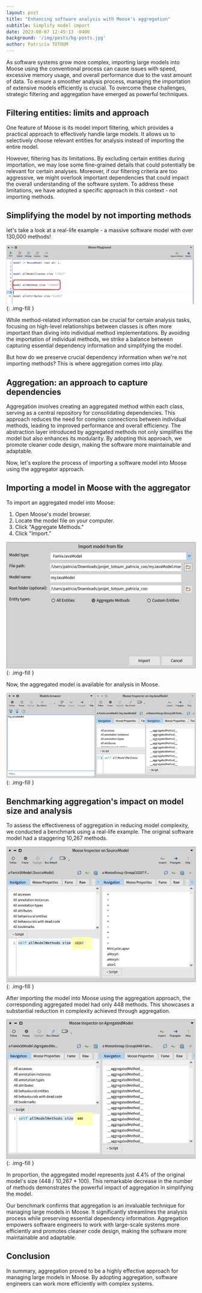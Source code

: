 ```yaml
---
layout: post
title: "Enhancing software analysis with Moose's aggregation"
subtitle: Simplify model import
date: 2023-08-07 12:45:13 -0400
background: '/img/posts/bg-posts.jpg'
author: Patricia TOTOUM
---
```


As software systems grow more complex, importing large models into Moose using the conventional process can cause issues with speed, excessive memory usage, and overall performance due to the vast amount of data. To ensure a smoother analysis process, managing the importation of extensive models efficiently is crucial. To overcome these challenges, strategic filtering and aggregation have emerged as powerful techniques.  

## Filtering entities: limits and approach

One feature of Moose is its model import filtering, which provides a practical approach to effectively handle large models.
It allows us to selectively choose relevant entities for analysis instead of importing the entire model.  
  
However, filtering has its limitations.
By excluding certain entities during importation, we may lose some fine-grained details that could potentially be relevant for certain analyses.
Moreover, if our filtering criteria are too aggressive, we might overlook important dependencies that could impact the overall understanding of the software system.
To address these limitations, we have adopted a specific approach in this context - not importing methods.

## Simplifying the model by not importing methods

let's take a look at a real-life example - a massive software model with over 130,000 methods!

!["Massive Model"](/img/posts/2023-08-07-aggregation/large_model.png){: .img-fill }  
  
While method-related information can be crucial for certain analysis tasks, focusing on high-level relationships between classes is often more important than diving into individual method implementations. By avoiding the importation of individual methods, we strike a balance between capturing essential dependency information and simplifying the model.  

But how do we preserve crucial dependency information when we're not importing methods? This is where aggregation comes into play.
  
## Aggregation: an approach to capture dependencies

Aggregation involves creating an aggregated method within each class, serving as a central repository for consolidating dependencies. This approach reduces the need for complex connections between individual methods, leading to improved performance and overall efficiency. The abstraction layer introduced by aggregated methods not only simplifies the model but also enhances its modularity. By adopting this approach, we promote cleaner code design, making the software more maintainable and adaptable.  
  
Now, let's explore the process of importing a software model into Moose using the aggregator approach.  
  
## Importing a model in Moose with the aggregator

To import an aggregated model into Moose:  

1. Open Moose's model browser.
2. Locate the model file on your computer.
3. Click "Aggregate Methods."
4. Click "Import."  
  
!["Importing Model"](/img/posts/2023-08-07-aggregation/importingModel.png){: .img-fill }  
  
Now, the aggregated model is available for analysis in Moose.  
   
!["My Java Model"](/img/posts/2023-08-07-aggregation/myJavaModel.png){: .img-fill }  

## Benchmarking aggregation's impact on model size and analysis

To assess the effectiveness of aggregation in reducing model complexity, we conducted a benchmark using a real-life example. The original software model had a staggering 10,267 methods.  

!["Source Model Number Of Methods"](/img/posts/2023-08-07-aggregation/sourceNumberOfMethods.png){: .img-fill }  

After importing the model into Moose using the aggregation approach, the corresponding aggregated model had only 448 methods. This showcases a substantial reduction in complexity achieved through aggregation.  

!["Aggregated Model Number Of Methods"](/img/posts/2023-08-07-aggregation/aggregatedNumberOfMethods.png){: .img-fill }  
  
In proportion, the aggregated model represents just 4.4% of the original model's size (448 / 10,267 * 100). This remarkable decrease in the number of methods demonstrates the powerful impact of aggregation in simplifying the model.  
  
Our benchmark confirms that aggregation is an invaluable technique for managing large models in Moose. It significantly streamlines the analysis process while preserving essential dependency information. Aggregation empowers software engineers to work with large-scale systems more efficiently and promotes cleaner code design, making the software more maintainable and adaptable.  

## Conclusion

In summary, aggregation proved to be a highly effective approach for managing large models in Moose. By adopting aggregation, software engineers can work more efficiently with complex systems.
